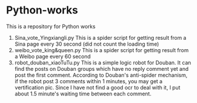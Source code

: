 # Python-works
This is a repository for Python works

1. Sina_vote_Yingxiangli.py
  This is a spider script for getting result from a Sina page every 30 second (did not count the loading time)
2. weibo_vote_king&queen.py
  This is a spider script for getting result from a Weibo page every 60 second
3. robot_douban_xiaoTuTu.py
  This is a simple logic robot for Douban. 
  It can find the posts on Douban groups which have no reply comment yet and post the first comment.
  According to Douban's anti-spider mechanism, if the robot post 3 comments within 1 minutes, you may get a vertification pic. 
  Since I have not find a good ocr to deal with it, I put about 1.5 minute's waiting time between each comment.
  
